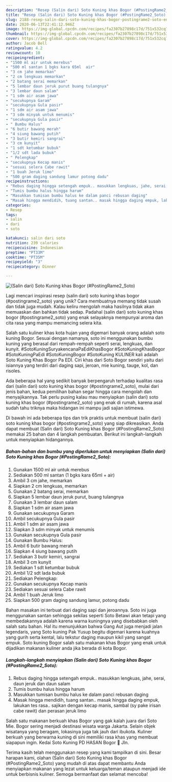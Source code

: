 ```yaml
---
description: "Resep (Salin dari) Soto Kuning khas Bogor (#PostingRame2_Soto), Enak"
title: "Resep (Salin dari) Soto Kuning khas Bogor (#PostingRame2_Soto), Enak"
slug: 2188-resep-salin-dari-soto-kuning-khas-bogor-postingrame2-soto-enak
date: 2020-06-13T22:41:12.946Z
image: https://img-global.cpcdn.com/recipes/fa2307b27898c17d/751x532cq70/salin-dari-soto-kuning-khas-bogor-postingrame2_soto-foto-resep-utama.jpg
thumbnail: https://img-global.cpcdn.com/recipes/fa2307b27898c17d/751x532cq70/salin-dari-soto-kuning-khas-bogor-postingrame2_soto-foto-resep-utama.jpg
cover: https://img-global.cpcdn.com/recipes/fa2307b27898c17d/751x532cq70/salin-dari-soto-kuning-khas-bogor-postingrame2_soto-foto-resep-utama.jpg
author: Jacob Bell
ratingvalue: 4.2
reviewcount: 10
recipeingredient:
- "1500 ml air untuk merebus"
- "500 ml santan 1 bgks kara 65ml  air"
- "3 cm jahe memarkan"
- "2 cm lengkuas memarkan"
- "2 batang serai memarkan"
- "5 lembar daun jeruk purut buang tulangnya"
- "3 lembar daun salam"
- "1 sdm air asam jawa"
- "secukupnya Garam"
- "secukupnya Gula pasir"
- "1 sdm air asam jawa"
- "3 sdm minyak untuk menumis"
- "secukupnya Gula pasir"
- " Bumbu Halus"
- "6 butir bawang merah"
- "4 siung bawang putih"
- "3 butir kemiri sangrai"
- "3 cm kunyit"
- "1 sdt ketumbar bubuk"
- "1/2 sdt lada bubuk"
- " Pelengkap"
- "secukupnya Kecap manis"
- "sesuai selera Cabe rawit"
- "1 buah Jeruk limo"
- "500 gram daging sandung lamur potong dadu"
recipeinstructions:
- "Rebus daging hingga setengah empuk.. masukkan lengkuas, jahe, serai, daun jeruk dan daun salam"
- "Tumis bumbu halus hingga harum"
- "Masukkan tumisan bumbu halus ke dalam panci rebusan daging"
- "Masak hingga mendidih, tuang santan.. masak hingga daging empuk, lakukan tes rasa.. sajikan dengan kecap manis, sambal (sy pake irisan cabe rawit) dan perasan jeruk limo"
categories:
- Resep
tags:
- salin
- dari
- soto

katakunci: salin dari soto 
nutrition: 239 calories
recipecuisine: Indonesian
preptime: "PT33M"
cooktime: "PT35M"
recipeyield: "3"
recipecategory: Dinner

---
```



![(Salin dari) Soto Kuning khas Bogor (#PostingRame2_Soto)](https://img-global.cpcdn.com/recipes/fa2307b27898c17d/751x532cq70/salin-dari-soto-kuning-khas-bogor-postingrame2_soto-foto-resep-utama.jpg)

Lagi mencari inspirasi resep (salin dari) soto kuning khas bogor (#postingrame2_soto) yang unik? Cara membuatnya memang tidak susah dan tidak juga mudah. Kalau keliru mengolah maka hasilnya tidak akan memuaskan dan bahkan tidak sedap. Padahal (salin dari) soto kuning khas bogor (#postingrame2_soto) yang enak selayaknya mempunyai aroma dan cita rasa yang mampu memancing selera kita.

Salah satu kuliner khas kota hujan yang digemari banyak orang adalah soto kuning Bogor. Sesuai dengan namanya, soto ini menggunakan bumbu kuning yang berasal dari rempah-rempah seperti serai, lengkuas, dan kunyit. #SotoKuningSuryakencanaPaEdiKhasBogor #SotoKuningKhasBogor #SotoKuningPaEdi #SotoKuningBogor #SotoKuning KULINER kali adalah Soto Kuning Khas Bogor Pa EDI. Ciri khas dari Soto Bogor sendiri yaitu dari isiannya yang terdiri dari daging sapi, jeroan, mie kuning, tauge, kol, dan risoles.

Ada beberapa hal yang sedikit banyak berpengaruh terhadap kualitas rasa dari (salin dari) soto kuning khas bogor (#postingrame2_soto), mulai dari jenis bahan, kedua pemilihan bahan segar hingga cara mengolah dan menyajikannya. Tak perlu pusing kalau mau menyiapkan (salin dari) soto kuning khas bogor (#postingrame2_soto) yang enak di rumah, karena asal sudah tahu triknya maka hidangan ini mampu jadi sajian istimewa.


Di bawah ini ada beberapa tips dan trik praktis untuk membuat (salin dari) soto kuning khas bogor (#postingrame2_soto) yang siap dikreasikan. Anda dapat membuat (Salin dari) Soto Kuning khas Bogor (#PostingRame2_Soto) memakai 25 bahan dan 4 langkah pembuatan. Berikut ini langkah-langkah untuk menyiapkan hidangannya.

<!--inarticleads1-->

##### Bahan-bahan dan bumbu yang diperlukan untuk menyiapkan (Salin dari) Soto Kuning khas Bogor (#PostingRame2_Soto):

1. Gunakan 1500 ml air untuk merebus
1. Sediakan 500 ml santan (1 bgks kara 65ml + air)
1. Ambil 3 cm jahe, memarkan
1. Siapkan 2 cm lengkuas, memarkan
1. Gunakan 2 batang serai, memarkan
1. Siapkan 5 lembar daun jeruk purut, buang tulangnya
1. Gunakan 3 lembar daun salam
1. Siapkan 1 sdm air asam jawa
1. Gunakan secukupnya Garam
1. Ambil secukupnya Gula pasir
1. Ambil 1 sdm air asam jawa
1. Siapkan 3 sdm minyak untuk menumis
1. Gunakan secukupnya Gula pasir
1. Gunakan  Bumbu Halus:
1. Ambil 6 butir bawang merah
1. Siapkan 4 siung bawang putih
1. Sediakan 3 butir kemiri, sangrai
1. Ambil 3 cm kunyit
1. Sediakan 1 sdt ketumbar bubuk
1. Ambil 1/2 sdt lada bubuk
1. Sediakan  Pelengkap:
1. Gunakan secukupnya Kecap manis
1. Sediakan sesuai selera Cabe rawit
1. Ambil 1 buah Jeruk limo
1. Siapkan 500 gram daging sandung lamur, potong dadu


Bahan masakan ini terbuat dari daging sapi dan jeroannya. Soto ini juga menggunakan santan sehingga sekilas seperti Soto Betawi akan tetapi yang membedakannya adalah karena warna kuningnya yang disebabkan oleh salah satu bahan. Hal itu menunjukkan bahwa Gang Aut juga menjadi jalan legendaris, yang Soto kuning Pak Yusup begitu digemari karena kuahnya yang gurih serta kental, lalu tekstur daging maupun kikil yang sangat empuk. Soto kuning Bogor salah satu makanan khas Bogor yang enak untuk dijadikan makanan kuliner anda jika berada di kota Bogor. 

<!--inarticleads2-->

##### Langkah-langkah menyiapkan (Salin dari) Soto Kuning khas Bogor (#PostingRame2_Soto):

1. Rebus daging hingga setengah empuk.. masukkan lengkuas, jahe, serai, daun jeruk dan daun salam
1. Tumis bumbu halus hingga harum
1. Masukkan tumisan bumbu halus ke dalam panci rebusan daging
1. Masak hingga mendidih, tuang santan.. masak hingga daging empuk, lakukan tes rasa.. sajikan dengan kecap manis, sambal (sy pake irisan cabe rawit) dan perasan jeruk limo


Salah satu makanan berkuah khas Bogor yang gak kalah juara dari Soto Mie. Bogor sering menjadi destinasi wisata warga Jakarta. Selain objek wisatanya yang beragam, lokasinya juga tak jauh dari ibukota. Kuliner berkuah yang berwarna kuning di sini memiliki rasa khas yang membuat siapapun ingin. Kedai Soto Kuning PD HASAN Bogor 📍 Jln. 

Terima kasih telah menggunakan resep yang kami tampilkan di sini. Besar harapan kami, olahan (Salin dari) Soto Kuning khas Bogor (#PostingRame2_Soto) yang mudah di atas dapat membantu Anda menyiapkan makanan yang lezat untuk keluarga/teman ataupun menjadi ide untuk berbisnis kuliner. Semoga bermanfaat dan selamat mencoba!
